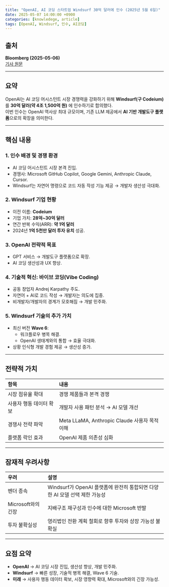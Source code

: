 ```yaml
---
title: "OpenAI, AI 코딩 스타트업 Windsurf 30억 달러에 인수 (2025년 5월 6일)"
date: 2025-05-07 14:00:00 +0900
categories: [knowledege, article]
tags: [OpenAI, Windsurf, 인수, AI코딩]
---
```


## 출처

**Bloomberg (2025-05-06)**  
[기사 원문](https://bloomberg.com/news/articles/2025-05-06/openai-reaches-agreement-to-buy-startup-windsurf-for-3-billion)

---

## 요약

OpenAI는 AI 코딩 어시스턴트 시장 경쟁력을 강화하기 위해 **Windsurf(구 Codeium)** 를 **30억 달러(약 4조 1,500억 원)** 에 인수하기로 합의했다.  
이번 인수는 OpenAI 역사상 최대 규모이며, 기존 LLM 제공에서 **AI 기반 개발도구 플랫폼**으로의 확장을 의미한다.

---

## 핵심 내용

### 1. 인수 배경 및 경쟁 환경
- AI 코딩 어시스턴트 시장 본격 진입.
- 경쟁사: Microsoft GitHub Copilot, Google Gemini, Anthropic Claude, Cursor.
- Windsurf는 자연어 명령으로 코드 자동 작성 기능 제공 → 개발자 생산성 극대화.

### 2. Windsurf 기업 현황
- 이전 이름: **Codeium**
- 기업 가치: **28억~30억 달러**
- 연간 반복 수익(ARR): **약 1억 달러**
- 2024년 **1억 5천만 달러 투자 유치** 성공.

### 3. OpenAI 전략적 목표
- GPT 서비스 → 개발도구 플랫폼으로 확장.
- AI 코딩 생산성과 UX 향상.

### 4. 기술적 혁신: 바이브 코딩(Vibe Coding)
- 공동 창업자 Andrej Karpathy 주도.
- 자연어 + AI로 코드 작성 → 개발자는 의도에 집중.
- 비개발자/개발자의 경계가 모호해짐 → 개발 민주화.

### 5. Windsurf 기술의 추가 가치
- 최신 버전 **Wave 6**:
  - 워크플로우 병목 해결.
  - OpenAI 생태계와의 통합 → 효율 극대화.
- 상황 인식형 개발 경험 제공 → 생산성 증가.

---

## 전략적 가치

| 항목            | 내용                                     |
|:--------------|:---------------------------------------|
| 시장 점유율 확대     | 경쟁 제품들과 본격 경쟁                          |
| 사용자 행동 데이터 확보 | 개발자 사용 패턴 분석 → AI 모델 개선                |
| 경쟁사 전략 파악     | Meta LLaMA, Anthropic Claude 사용자 목적 이해 |
| 플랫폼 락인 효과     | OpenAI 제품 의존성 심화                       |

---

## 잠재적 우려사항

| 우려             | 설명                                                 |
|:---------------|:---------------------------------------------------|
| 벤더 종속          | Windsurf가 OpenAI 플랫폼에 완전히 통합되면 다양한 AI 모델 선택 제한 가능성 |
| Microsoft와의 긴장 | 지배구조 재구성과 인수에 대한 Microsoft 반발                      |
| 투자 불확실성        | 영리법인 전환 계획 철회로 향후 투자와 상장 가능성 불확실                   |

---

## 요점 요약

- **OpenAI** → AI 코딩 시장 진입, 생산성 향상, 개발 민주화.
- **Windsurf** → 빠른 성장, 기술적 병목 해결, Wave 6 기술.
- **미래** → 사용자 행동 데이터 확보, 시장 영향력 확대, Microsoft와의 긴장 가능성.

